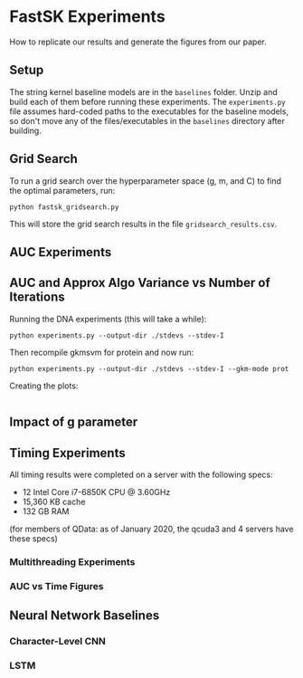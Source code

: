 # FastSK Experiments
How to replicate our results and generate the figures from our paper. 

## Setup
The string kernel baseline models are in the `baselines` folder. Unzip and build each of them before running these experiments. The `experiments.py` file assumes hard-coded paths to the executables for the baseline models, so don't move any of the files/executables in the `baselines` directory after building.

## Grid Search
To run a grid search over the hyperparameter space (g, m, and C) to find the optimal parameters, run:
```
python fastsk_gridsearch.py
```
This will store the grid search results in the file `gridsearch_results.csv`.

## AUC Experiments

## AUC and Approx Algo Variance vs Number of Iterations
Running the DNA experiments (this will take a while):
```
python experiments.py --output-dir ./stdevs --stdev-I
```
Then recompile gkmsvm for protein and now run:
```
python experiments.py --output-dir ./stdevs --stdev-I --gkm-mode prot
```
Creating the plots:
```
```

## Impact of g parameter


## Timing Experiments
All timing results were completed on a server with the following specs:
-   12 Intel Core i7-6850K CPU @ 3.60GHz
-   15,360 KB cache
-   132 GB RAM

(for members of QData: as of January 2020, the qcuda3 and 4 servers have these specs)

### Multithreading Experiments

### AUC vs Time Figures

## Neural Network Baselines
### Character-Level CNN
### LSTM

